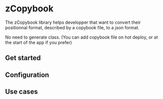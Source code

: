 # zCopybook


The zCopybook library helps developper that want to convert their positionnal format, described by a copybook file, to a json format.

No need to generate class. (You can add copybook file on hot deploy, or at the start of the app if you prefer)  

## Get started

## Configuration

## Use cases

